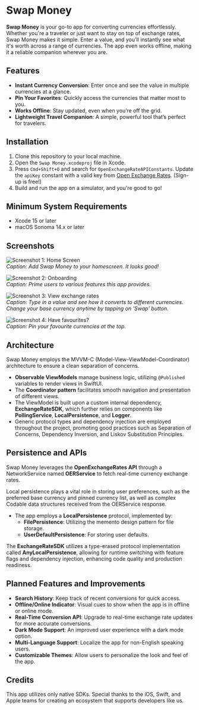 # Swap Money

**Swap Money** is your go-to app for converting currencies effortlessly. Whether you're a traveler or just want to stay on top of exchange rates, Swap Money makes it simple. Enter a value, and you'll instantly see what it's worth across a range of currencies. The app even works offline, making it a reliable companion wherever you are.

## Features

- **Instant Currency Conversion**: Enter once and see the value in multiple currencies at a glance.
- **Pin Your Favorites**: Quickly access the currencies that matter most to you.
- **Works Offline**: Stay updated, even when you’re off the grid.
- **Lightweight Travel Companion**: A simple, powerful tool that’s perfect for travelers.

## Installation

1. Clone this repository to your local machine.
2. Open the `Swap Money.xcodeproj` file in Xcode.
3. Press `Cmd+Shift+O` and search for `OpenExchangeRateAPIConstants`. Update the `apiKey` constant with a valid key from [Open Exchange Rates](https://openexchangerates.org/account). (Sign-up is free!)
4. Build and run the app on a simulator, and you're good to go!

## Minimum System Requirements

- Xcode 15 or later
- macOS Sonoma 14.x or later

## Screenshots

![Screenshot 1: Home Screen](Screenshots/Home.png)  
*Caption: Add Swap Money to your homescreen. It looks good!*

![Screenshot 2: Onboarding](Screenshots/Onboarding.png)  
*Caption: Prime users to various features this app provides.*

![Screenshot 3: View exchange rates](Screenshots/List.png)  
*Caption: Type in a value and see how it converts to different currencies. Change your base currency anytime by tapping on 'Swap' button.*

![Screenshot 4: Have favourites?](Screenshots/Pinned.png)  
*Caption: Pin your favourite currencies at the top.*

## Architecture

Swap Money employs the MVVM-C (Model-View-ViewModel-Coordinator) architecture to ensure a clean separation of concerns.

- **Observable ViewModels** manage business logic, utilizing `@Published` variables to render views in SwiftUI.
- The **Coordinator pattern** facilitates smooth navigation and presentation of different views.
- The ViewModel is built upon a custom internal dependency, **ExchangeRateSDK**, which further relies on components like **PollingService**, **LocalPersistence**, and **Logger**.
- Generic protocol types and dependency injection are employed throughout the project, promoting good practices such as Separation of Concerns, Dependency Inversion, and Liskov Substitution Principles.

## Persistence and APIs

Swap Money leverages the **OpenExchangeRates API** through a NetworkService named **OERService** to fetch real-time currency exchange rates.

Local persistence plays a vital role in storing user preferences, such as the preferred base currency and pinned currency list, as well as complex Codable data structures received from the OERService response.

- The app employs a **LocalPersistence** protocol, implemented by:
  - **FilePersistence**: Utilizing the memento design pattern for file storage.
  - **UserDefaultPersistence**: For storing user defaults.

The **ExchangeRateSDK** utilizes a type-erased protocol implementation called **AnyLocalPersistence**, allowing for runtime switching with feature flags and dependency injection, enhancing code quality and production readiness.

## Planned Features and Improvements

- **Search History**: Keep track of recent conversions for quick access.
- **Offline/Online Indicator**: Visual cues to show when the app is in offline or online mode.
- **Real-Time Conversion API**: Upgrade to real-time exchange rate updates for more accurate conversions.
- **Dark Mode Support**: An improved user experience with a dark mode option.
- **Multi-Language Support**: Localize the app for non-English speaking users.
- **Customizable Themes**: Allow users to personalize the look and feel of the app.

## Credits

This app utilizes only native SDKs. Special thanks to the iOS, Swift, and Apple teams for creating an ecosystem that supports developers like us.
